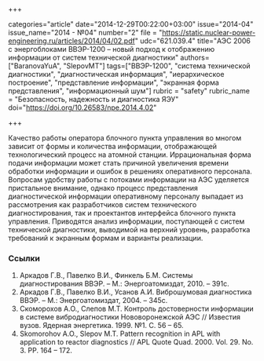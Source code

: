 +++

categories="article"
date="2014-12-29T00:22:00+03:00"
issue="2014-04"
issue_name="2014 - №04"
number="2"
file = "https://static.nuclear-power-engineering.ru/articles/2014/04/02.pdf"
udc="621.039.4"
title="АЭС 2006 с энергоблоками ВВЭР-1200 – новый подход к отображению информации от систем технической диагностики"
authors=["BaranovaYuA", "SlepovMT"]
tags=["ВВЭР-1200", "система технической диагностики", "диагностическая информация", "иерархическое построение", "представление информации", "экранная форма представления", "информационный шум"]
rubric = "safety"
rubric_name = "Безопасность, надежность и диагностика ЯЭУ"
doi="https://doi.org/10.26583/npe.2014.4.02"

+++

Качество работы оператора блочного пункта управления во многом зависит от формы и количества информации, отображающей технологический процесс на атомной станции. Иррациональная форма подачи информации может стать причиной увеличения времени обработки информации и ошибок в решениях оперативного персонала. Вопросам удобству работы с потоками информации на АЭС уделяется пристальное внимание, однако процесс представления диагностической информации оперативному персоналу выпадает из рассмотрения как разработчиков систем технического диагностирования, так и проектантов интерфейса блочного пункта управления. Приводятся анализ информации, поступающей с систем технической диагностики, выводимой на верхний уровень, разработка требований к экранным формам и варианты реализации.

### Ссылки

1. Аркадов Г.В., Павелко В.И., Финкель Б.М. Системы диагностирования ВВЭР. – М.: Энергоатомиздат, 2010. – 391с.
2. Аркадов Г.В., Павелко В.И., Усанов А.И. Виброшумовая диагностика ВВЭР. – М.: Энергоатомиздат, 2004. – 345с.
3. Скоморохов А.О., Слепов М.Т. Контроль достоверности информации в системе вибродиагностики Нововоронежской АЭС // Известия вузов. Ядерная энергетика. 1999. №1. С. 56 – 65.
4. Skomorohov А.О., Slepov M.T. Pattern recognition in APL with application to reactor diagnostics // APL Quote Quad. 2000. Vol. 29. No. 3. PP. 164 – 172.
